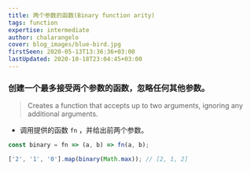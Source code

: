 ```yaml
---
title: 两个参数的函数(Binary function arity)
tags: function
expertise: intermediate
author: chalarangelo
cover: blog_images/blue-bird.jpg
firstSeen: 2020-05-13T13:36:36+03:00
lastUpdated: 2020-10-18T23:04:45+03:00
---
```


### 创建一个最多接受两个参数的函数，忽略任何其他参数。
> Creates a function that accepts up to two arguments, ignoring any additional arguments.

- 调用提供的函数 `fn` ，并给出前两个参数。

```js
const binary = fn => (a, b) => fn(a, b);
```

```js
['2', '1', '0'].map(binary(Math.max)); // [2, 1, 2]
```
